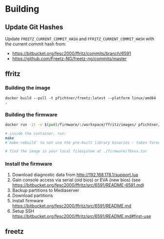 # Building

## Update Git Hashes
Update `FREETZ_CURRENT_COMMIT_HASH` and `FFRITZ_CURRENT_COMMIT_HASH` with the current commit hash from:

- https://bitbucket.org/fesc2000/ffritz/commits/branch/6591
- https://github.com/Freetz-NG/freetz-ng/commits/master

## ffritz

### Building the image
`docker build --pull -t pfichtner/freetz:latest --platform linux/amd64 .`

### Building the firmware
```sh
docker run -it -v $(pwd)/firmware/:/workspace/ffritz/images/ pfichtner/freetz:latest

# inside the container, run:
make 
#`make rebuild` to not use the pre-built library binaries - takes forever

# find the image in your local filesystem at ./firmware/fbxxx.tar
```

### Install the firmware

1. Download diagnostic data from http://192.168.178.1/support.lua
1. Gain console access via serial (old bios) or EVA (new bios) (see https://bitbucket.org/fesc2000/ffritz/src/6591/README-6591.md)
1. Backup partitions to Mediaserver
1. Download partitions
1. Install firmware https://bitbucket.org/fesc2000/ffritz/src/6591/README.md
1. Setup SSH https://bitbucket.org/fesc2000/ffritz/src/6591/README.md#first-use

## freetz